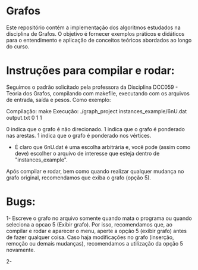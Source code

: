 # Grafos
Este repositório contém a implementação dos algoritmos estudados na disciplina de Grafos. O objetivo é fornecer exemplos práticos e didáticos para o entendimento e aplicação de conceitos teóricos abordados ao longo do curso.

# Instruções para compilar e rodar:

Seguimos o padrão solicitado pela professora da Disciplina DCC059 - Teoria dos Grafos,
compilando com makefile, executando com os arquivos de entrada, saída e pesos. Como exemplo:

Compilação: make
Execução: ./graph_project instances_example/6nU.dat output.txt 0 1 1

0 indica que o grafo é não direcionado.
1 indica que o grafo é ponderado nas arestas.
1 indica que o grafo é ponderado nos vértices.

- É claro que 6nU.dat é uma escolha arbitrária e, você pode (assim como deve) escolher o arquivo de interesse que esteja dentro de "instances_example".

Após compilar e rodar, bem como quando realizar qualquer mudança no grafo original, recomendamos que exiba o grafo (opção 5).

# Bugs:

1- Escreve o grafo no arquivo somente quando mata o programa ou quando seleciona a opcao 5 (Exibir grafo). Por isso, recomendamos que, ao compilar e rodar e aparecer o menu, aperte a opção 5 (exibir grafo) antes de fazer qualquer coisa. Caso haja modificações no grafo (inserção, remoção ou demais mudanças), recomendamos a utilização da opção 5 novamente.

2- 